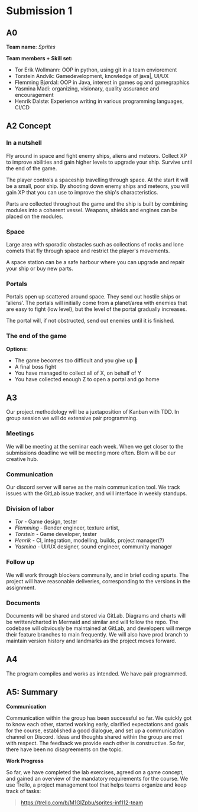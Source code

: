 # Submission 1
## A0
**Team name**: *Sprites*

**Team members + Skill set:**
* Tor Erik Wollmann: OOP in python, using git in a team enviorement
* Torstein Andvik: Gamedevelopment, knowledge of java|, UI/UX
* Flemming Bjørdal: OOP in Java, interest in games og and gamegraphics
* Yasmina Madi: organizing, visionary, quality assurance and encouragement 
* Henrik Dalstø: Experience writing in various programming languages, CI/CD

## A2 Concept 
### In a nutshell

Fly around in space and fight enemy ships, aliens and meteors. Collect XP to improve abilities and gain higher levels to upgrade your ship. Survive until the end of the game.

The player controls a spaceship travelling through space. At the start it will be a small, poor ship. By shooting down enemy ships and meteors, you will gain XP that you can use to improve the ship's characteristics. 

Parts are collected throughout the game and the ship is built by combining modules into a coherent vessel. Weapons, shields and engines can be placed on the modules. 

### Space
Large area with sporadic obstacles such as collections of rocks and lone comets that fly through space and restrict the player's movements.

A space station can be a safe harbour where you can upgrade and repair your ship or buy new parts.


### Portals
Portals open up scattered around space. They send out hostile ships or ‘aliens’. The portals will initially come from a planet/area with enemies that are easy to fight (low level), but the level of the portal gradually increases.

The portal will, if not obstructed, send out enemies until it is finished.

### The end of the game
**Options:**

* The game becomes too difficult and you give up 🙁
* A final boss fight 
* You have managed to collect all of X, on behalf of Y
* You have collected enough Z to open a portal and go home

## A3 
Our project methodology will be a juxtaposition of Kanban with TDD. In group session we will do extensive
pair programming. 

### Meetings 
We will be meeting at the seminar each week. When we get closer to the submissions deadline we will be meeting more often. 
Blom will be our creative hub.

### Communication 
Our discord server will serve as the main communication tool. We track issues with the GitLab issue tracker, and
will interface in weekly standups.

### Division of labor 
* *Tor* - Game design, tester
* *Flemming* - Render engineer, texture artist, 
* *Torstein* - Game developer, tester
* *Henrik* - CI, integration, modelling, builds, project manager(?)
* *Yasmina* - UI/UX designer, sound engineer, community manager


### Follow up 
We will work through blockers communally, and in brief coding spurts. The project 
will have reasonable deliveries, corresponding to the versions in the assignment. 

### Documents 
Documents will be shared and stored via GitLab. Diagrams and charts will be written/charted in Mermaid and similar
and will follow the repo. The codebase will obviously be maintained at GitLab, and developers will merge their feature branches to main
frequently. We will also have prod branch to maintain version history and landmarks as the project moves forward.



## A4 
The program compiles and works as intended. We have pair programmed.


## A5: Summary 

**Communication**

Communication within the group has been successful so far. We quickly got to know each other, started working early, clarified expectations and goals for the course, established a good dialogue, and set up a communication channel on Discord. Ideas and thoughts shared within the group are met with respect. The feedback we provide each other is constructive. So far, there have been no disagreements on the topic.


**Work Progress**

So far, we have completed the lab exercises, agreed on a game concept, and gained an overview of the mandatory requirements for the course. We use Trello, a project management tool that helps teams organize and keep track of tasks:
> https://trello.com/b/M1GIZpbu/sprites-inf112-team